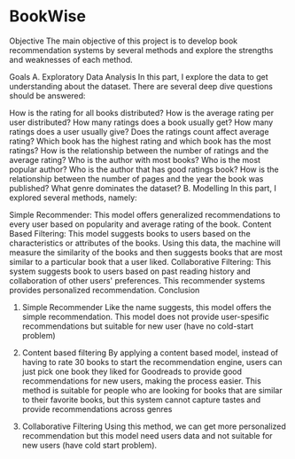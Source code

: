 # BookWise

Objective
The main objective of this project is to develop book recommendation systems by several methods and explore the strengths and weaknesses of each method.

Goals
A. Exploratory Data Analysis
In this part, I explore the data to get understanding about the dataset. There are several deep dive questions should be answered:

How is the rating for all books distributed?
How is the average rating per user distributed?
How many ratings does a book usually get?
How many ratings does a user usually give?
Does the ratings count affect average rating?
Which book has the highest rating and which book has the most ratings?
How is the relationship between the number of ratings and the average rating?
Who is the author with most books?
Who is the most popular author?
Who is the author that has good ratings book?
How is the relationship between the number of pages and the year the book was published?
What genre dominates the dataset?
B. Modelling
In this part, I explored several methods, namely:

Simple Recommender: This model offers generalized recommendations to every user based on popularity and average rating of the book.
Content Based Filtering: This model suggests books to users based on the characteristics or attributes of the books. Using this data, the machine will measure the similarity of the books and then suggests books that are most similar to a particular book that a user liked.
Collaborative Filtering: This system suggests book to users based on past reading history and collaboration of other users' preferences. This recommender systems provides personalized recommendation.
Conclusion
1. Simple Recommender
Like the name suggests, this model offers the simple recommendation. This model does not provide user-spesific recommendations but suitable for new user (have no cold-start problem)

2. Content based filtering
By applying a content based model, instead of having to rate 30 books to start the recommendation engine, users can just pick one book they liked for Goodreads to provide good recommendations for new users, making the process easier. This method is suitable for people who are looking for books that are similar to their favorite books, but this system cannot capture tastes and provide recommendations across genres

3. Collaborative Filtering
Using this method, we can get more personalized recommendation but this model need users data and not suitable for new users (have cold start problem).
